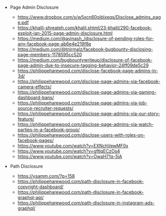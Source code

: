 - Page Admin Disclosure
  - https://www.dropbox.com/s/w5xcn60oiblxeqs/Disclose_admins_page.pdf
  - https://khalil-shreateh.com/khalil.shtml/23-khalil/290-facebook-exploit-jan-2015-page-admin-disclosure.html 
  - https://medium.com/@avinash_/disclosure-of-pending-roles-for-any-facebook-page-ab6e4e219f8e
  - https://medium.com/@tnirmalz/facebook-bugbounty-disclosing-page-members-1178595cc520
  - https://medium.com/bugbountywriteup/disclosure-of-facebook-page-admin-due-to-insecure-tagging-behavior-24ff09de5c29
  - https://philippeharewood.com/disclose-facebook-page-admins-in-3d/
  - https://philippeharewood.com/disclose-page-admins-via-facebook-camera-effects/
  - https://philippeharewood.com/disclose-page-admins-via-gaming-dashboard-bans/
  - https://philippeharewood.com/disclose-page-admins-via-job-source-recruiter-requests/
  - https://philippeharewood.com/disclose-page-admins-via-our-story-feature/
  - https://philippeharewood.com/disclose-page-admins-via-watch-parties-in-a-facebook-group/
  - https://philippeharewood.com/disclose-users-with-roles-on-facebook-pages/
  - https://www.youtube.com/watch?v=EXNchVewMF0x
  - https://www.youtube.com/watch?v=gftIqECzOs4
  - https://www.youtube.com/watch?v=OwaH71q-5iA

- Path Disclosure
  - https://ysamm.com/?p=158
  - https://philippeharewood.com/path-disclosure-in-facebook-copyright-dashboard/
  - https://philippeharewood.com/path-disclosure-in-facebook-graphql-api/
  - https://philippeharewood.com/path-disclosure-in-instagram-ads-graphql/
